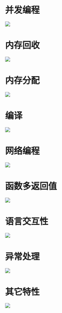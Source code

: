 
# 并发编程


![](assets/001/01/01/03-1739456800842.png)

# 内存回收


![](assets/001/01/01/03-1739456847428.png)

# 内存分配

![](assets/001/01/01/03-1739456910702.png)

# 编译

![](assets/001/01/01/03-1739456963429.png)

# 网络编程

![](assets/001/01/01/03-1739456993991.png)


# 函数多返回值

![](assets/001/01/01/03-1739457132149.png)


# 语言交互性


![](assets/001/01/01/03-1739457188319.png)

# 异常处理

![](assets/001/01/01/03-1739457260429.png)

# 其它特性

![](assets/001/01/01/03-1739457299279.png)

